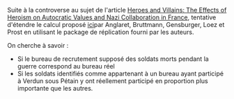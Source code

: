 Suite à la controverse au sujet de l'article [Heroes and Villains: The Effects of Heroism on Autocratic
Values and Nazi Collaboration in France](https://web.stanford.edu/~saumitra/papers/Heroes.pdf), tentative d'étendre le calcul proposé [ici](https://devhist.hypotheses.org/3921)par Anglaret, Bruttmann,
 Gensburger, Loez et Prost en utilisant le package de réplication fourni par les auteurs.  

On cherche à savoir : 
- Si le bureau de recrutement supposé des soldats morts pendant la guerre correspond au bureau réel
- Si les soldats identifiés comme appartenant à un bureau ayant participé à Verdun sous Pétain y ont réellement participé en proportion plus importante que les autres.

